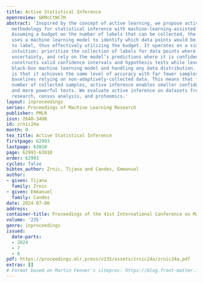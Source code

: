 ```yaml
---
title: Active Statistical Inference
openreview: GKMcCtWC7H
abstract: 'Inspired by the concept of active learning, we propose active inference—a
  methodology for statistical inference with machine-learning-assisted data collection.
  Assuming a budget on the number of labels that can be collected, the methodology
  uses a machine learning model to identify which data points would be most beneficial
  to label, thus effectively utilizing the budget. It operates on a simple yet powerful
  intuition: prioritize the collection of labels for data points where the model exhibits
  uncertainty, and rely on the model’s predictions where it is confident. Active inference
  constructs valid confidence intervals and hypothesis tests while leveraging any
  black-box machine learning model and handling any data distribution. The key point
  is that it achieves the same level of accuracy with far fewer samples than existing
  baselines relying on non-adaptively-collected data. This means that for the same
  number of collected samples, active inference enables smaller confidence intervals
  and more powerful tests. We evaluate active inference on datasets from public opinion
  research, census analysis, and proteomics.'
layout: inproceedings
series: Proceedings of Machine Learning Research
publisher: PMLR
issn: 2640-3498
id: zrnic24a
month: 0
tex_title: Active Statistical Inference
firstpage: 62993
lastpage: 63010
page: 62993-63010
order: 62993
cycles: false
bibtex_author: Zrnic, Tijana and Candes, Emmanuel
author:
- given: Tijana
  family: Zrnic
- given: Emmanuel
  family: Candes
date: 2024-07-08
address:
container-title: Proceedings of the 41st International Conference on Machine Learning
volume: '235'
genre: inproceedings
issued:
  date-parts:
  - 2024
  - 7
  - 8
pdf: https://proceedings.mlr.press/v235/assets/zrnic24a/zrnic24a.pdf
extras: []
# Format based on Martin Fenner's citeproc: https://blog.front-matter.io/posts/citeproc-yaml-for-bibliographies/
---
```

